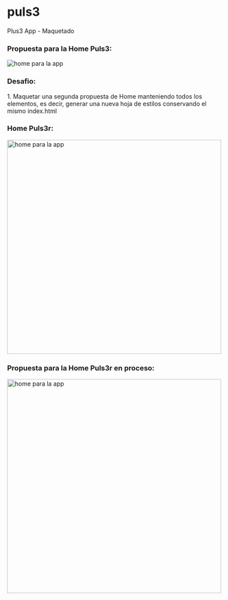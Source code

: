puls3
=====

Plus3 App - Maquetado

<h3>Propuesta para la Home Puls3:</h3>
<img src="https://raw.github.com/rosinaaa/puls3/master/img/home.png" alt="home para la app">

<h3>Desafio:</h3>
<p>1. Maquetar una segunda propuesta de Home manteniendo todos los elementos, es decir, generar una nueva hoja de estilos conservando el mismo index.html</p>

<h3>Home Puls3r:</h3>
<img src="https://raw.github.com/rosinaaa/puls3/master/recursos/puls3r.jpg" alt="home para la app" width="500px">


<h3>Propuesta para la Home Puls3r en proceso:</h3>
<img src="http://d13yacurqjgara.cloudfront.net/users/80778/screenshots/1354186/attachments/192710/home-p.jpg" alt="home para la app" width="500px">
